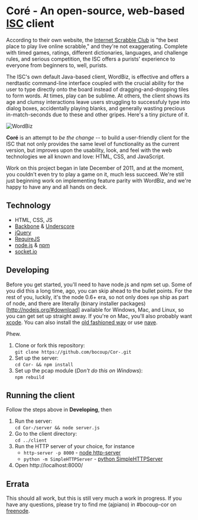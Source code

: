 # Coré - An open-source, web-based [ISC](http://isc.ro) client

According to their own website, the [Internet Scrabble Club](http://isc.ro) is "the best place to play live online scrabble," and they're not exaggerating. Complete with timed games, ratings, different dictionaries, languages, and challenge rules, and serious competition, the ISC offers a purists' experience to everyone from beginners to, well, purists.

The ISC's own default Java-based client, WordBiz, is effective and offers a nerdtastic command-line interface coupled with the crucial ability for the user to type directly onto the board instead of dragging-and-dropping tiles to form words. At times, play can be sublime. At others, the client shows its age and clumsy interactions leave users struggling to successfuly type into dialog boxes, accidentally playing blanks, and generally wasting precious in-match-seconds due to these and other gripes. Here's a tiny picture of it.

![WordBiz](http://freegamedownloads.tk/th/wordbiz-1.7-1318547374.jpg)

**Coré** is an attempt to *be the change* -- to build a user-friendly client for the ISC that not only provides the same level of functionality as the current version, but improves upon the usability, look, and feel with the web technologies we all known and love: HTML, CSS, and JavaScript.

Work on this project began in late December of 2011, and at the moment, you couldn't even try to play a game on it, much less succeed. We're still just beginning work on implementing feature parity with WordBiz, and we're happy to have any and all hands on deck.

## Technology

* HTML, CSS, JS
* [Backbone](http://documentcloud.github.com/backbone/) & [Underscore](http://documentcloud.github.com/underscore/)
* [jQuery](http://jquery.com)
* [RequireJS](http://requirejs.org)
* [node.js](http://nodejs.org) & [npm](http://npmjs.org)
* [socket.io](http://socket.io)

## Developing

Before you get started, you'll need to have node.js and npm set up. Some of you did this a long time, ago, you can skip ahead to the bullet points. For the rest of you, luckily, it's the node 0.6+ era, so not only does `npm` ship as part of node, and there are literally (binary installer packages)[http://nodejs.org/#download] available for Windows, Mac, and Linux, so you can get set up straight away. If you're on Mac, you'll also probably want [xcode](http://developer.apple.com/xcode/). You can also install the [old fashioned way](https://github.com/joyent/node/wiki/Installation) or use [nave](https://github.com/isaacs/nave).

Phew.

1. Clone or fork this repository:<br/>`git clone https://github.com/bocoup/Cor-.git`
2. Set up the server:<br/>`cd Cor- && npm install`
3. Set up the pcap module (*Don't do this on Windows*):<br/>`npm rebuild`

## Running the client

Follow the steps above in **Developing**, then

1. Run the server:<br/>`cd Cor-/server && node server.js`
2. Go to the client directory:<br/>`cd ../client`
3. Run the HTTP server of your choice, for instance
    * `http-server -p 8000` - [node http-server](http://search.npmjs.org/#/http-server)
    * `python -m SimpleHTTPServer` - [python SimpleHTTPServer](http://effbot.org/librarybook/simplehttpserver.htm)
4. Open http://localhost:8000/

## Errata

This should all work, but this is still very much a work in progress. If you have any questions, please try to find me (ajpiano) in #bocoup-cor on [freenode](http://irc.freenode.net). 
